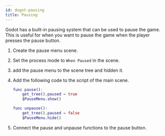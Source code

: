 ```yaml
---
id: dogot-pausing
title: Pausing
---
```


Godot has a built-in pausing system that can be used to pause the game. This is useful for when you want to pause the game when the player presses the pause button.

1. Create the pause menu scene.
2. Set the process mode to `When Paused` in the scene.
3. add the pause menu to the scene tree and hidden it.
4. Add the following code to the script of the main scene.

    ```gd
    func pause():
        get_tree().paused = true
        $PauseMenu.show()

    func unpause():
        get_tree().paused = false
        $PauseMenu.hide()
    ```

5. Connect the pause and unpause functions to the pause button.
